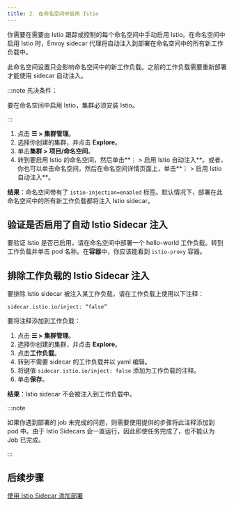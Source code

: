 ```yaml
---
title: 2. 在命名空间中启用 Istio
---
```


你需要在需要由 Istio 跟踪或控制的每个命名空间中手动启用 Istio。在命名空间中启用 Istio 时，Envoy sidecar 代理将自动注入到部署在命名空间中的所有新工作负载中。

此命名空间设置只会影响命名空间中的新工作负载。之前的工作负载需要重新部署才能使用 sidecar 自动注入。

:::note 先决条件：

要在命名空间中启用 Istio，集群必须安装 Istio。

:::

1. 点击 **☰ > 集群管理**。
1. 选择你创建的集群，并点击 **Explore**。
1. 单击**集群 > 项目/命名空间**。
1. 转到要启用 Istio 的命名空间，然后单击**⋮ > 启用 Istio 自动注入**。或者，你也可以单击命名空间，然后在命名空间详情页面上，单击**⋮ > 启用 Istio 自动注入**。

**结果**：命名空间带有了 `istio-injection=enabled` 标签。默认情况下，部署在此命名空间中的所有新工作负载都将注入 Istio sidecar。

## 验证是否启用了自动 Istio Sidecar 注入

要验证 Istio 是否已启用，请在命名空间中部署一个 hello-world 工作负载。转到工作负载并单击 pod 名称。在**容器**中，你应该能看到 `istio-proxy` 容器。

## 排除工作负载的 Istio Sidecar 注入

要排除 Istio sidecar 被注入某工作负载，请在工作负载上使用以下注释：

```
sidecar.istio.io/inject: “false”
```

要将注释添加到工作负载：

1. 点击 **☰ > 集群管理**。
1. 选择你创建的集群，并点击 **Explore**。
1. 点击**工作负载**。
1. 转到不需要 sidecar 的工作负载并以 yaml 编辑。
1. 将键值 `sidecar.istio.io/inject: false` 添加为工作负载的注释。
1. 单击**保存**。

**结果**：Istio sidecar 不会被注入到工作负载中。

:::note

如果你遇到部署的 job 未完成的问题，则需要使用提供的步骤将此注释添加到 pod 中。由于 Istio Sidecars 会一直运行，因此即使任务完成了，也不能认为 Job 已完成。

:::


## 后续步骤
[使用 Istio Sidecar 添加部署](use-istio-sidecar.md)

